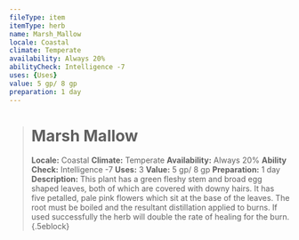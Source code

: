 ```yaml
---
fileType: item
itemType: herb
name: Marsh_Mallow
locale: Coastal
climate: Temperate
availability: Always 20%
abilityCheck: Intelligence -7
uses: {Uses}
value: 5 gp/ 8 gp
preparation: 1 day
---
```

>#  Marsh Mallow
>
> **Locale:** Coastal
> **Climate:** Temperate
> **Availability:** Always 20%
> **Ability Check:** Intelligence -7
> **Uses:** 3
> **Value:** 5 gp/ 8 gp
> **Preparation:** 1 day
> **Description:** This plant has a green fleshy stem and broad egg shaped leaves, both of which are covered with downy hairs. It has five petalled, pale pink flowers which sit at the base of the leaves. The root must be boiled and the resultant distillation applied to burns. If used successfully the herb will double the rate of healing for the burn.
{.5eblock}


